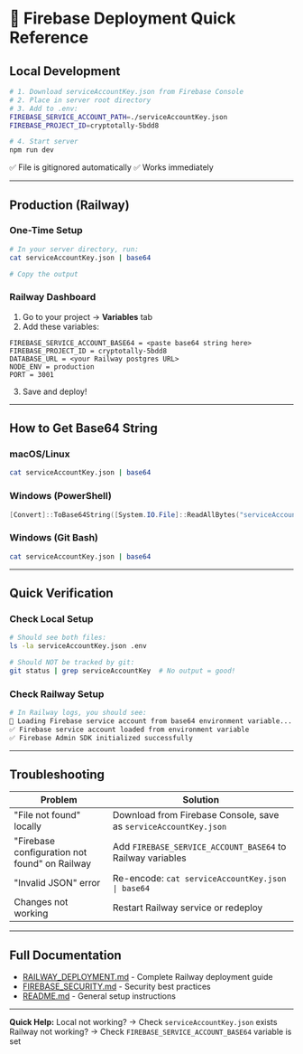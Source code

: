 # 🚀 Firebase Deployment Quick Reference

## Local Development

```bash
# 1. Download serviceAccountKey.json from Firebase Console
# 2. Place in server root directory
# 3. Add to .env:
FIREBASE_SERVICE_ACCOUNT_PATH=./serviceAccountKey.json
FIREBASE_PROJECT_ID=cryptotally-5bdd8

# 4. Start server
npm run dev
```

✅ File is gitignored automatically
✅ Works immediately

---

## Production (Railway)

### One-Time Setup

```bash
# In your server directory, run:
cat serviceAccountKey.json | base64

# Copy the output
```

### Railway Dashboard

1. Go to your project → **Variables** tab
2. Add these variables:

```
FIREBASE_SERVICE_ACCOUNT_BASE64 = <paste base64 string here>
FIREBASE_PROJECT_ID = cryptotally-5bdd8
DATABASE_URL = <your Railway postgres URL>
NODE_ENV = production
PORT = 3001
```

3. Save and deploy!

---

## How to Get Base64 String

### macOS/Linux
```bash
cat serviceAccountKey.json | base64
```

### Windows (PowerShell)
```powershell
[Convert]::ToBase64String([System.IO.File]::ReadAllBytes("serviceAccountKey.json"))
```

### Windows (Git Bash)
```bash
cat serviceAccountKey.json | base64
```

---

## Quick Verification

### Check Local Setup
```bash
# Should see both files:
ls -la serviceAccountKey.json .env

# Should NOT be tracked by git:
git status | grep serviceAccountKey  # No output = good!
```

### Check Railway Setup
```bash
# In Railway logs, you should see:
🔑 Loading Firebase service account from base64 environment variable...
✅ Firebase service account loaded from environment variable
✅ Firebase Admin SDK initialized successfully
```

---

## Troubleshooting

| Problem | Solution |
|---------|----------|
| "File not found" locally | Download from Firebase Console, save as `serviceAccountKey.json` |
| "Firebase configuration not found" on Railway | Add `FIREBASE_SERVICE_ACCOUNT_BASE64` to Railway variables |
| "Invalid JSON" error | Re-encode: `cat serviceAccountKey.json \| base64` |
| Changes not working | Restart Railway service or redeploy |

---

## Full Documentation

- [RAILWAY_DEPLOYMENT.md](./RAILWAY_DEPLOYMENT.md) - Complete Railway deployment guide
- [FIREBASE_SECURITY.md](./FIREBASE_SECURITY.md) - Security best practices
- [README.md](./README.md) - General setup instructions

---

**Quick Help:**
Local not working? → Check `serviceAccountKey.json` exists
Railway not working? → Check `FIREBASE_SERVICE_ACCOUNT_BASE64` variable is set

